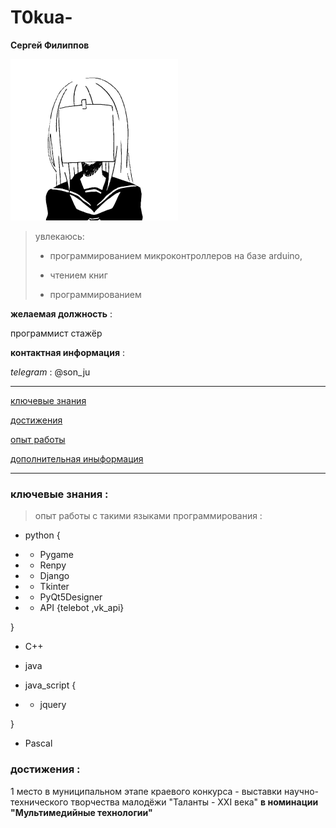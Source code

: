 # T0kua-

**Cергей Филиппов**

![ошибка](image/face.png)  
> увлекаюсь:
> *  программированием микроконтроллеров на базе arduino,
>
> *  чтением книг
>
> * программированием 

**желаемая должность** :

программист стажёр

**контактная информация** :

*telegram* : @son_ju

---

[ключевые знания]()

[достижения]()

[опыт работы]()

[дополнительная иныформация]()

---

### ключевые знания :

> опыт работы с такими языками программирования :

*   python {

* * Pygame
* * Renpy
* * Django
* * Tkinter
* * PyQt5Designer
* * API {telebot ,vk_api}

}

* C++

* java

* java_script {

* * jquery

}

* Pascal

### достижения :

1 место в муниципальном этапе краевого конкурса - выставки научно-технического творчества малодёжи "Таланты - ХХI века" **в номинации "Мультимедийные технологии"**
